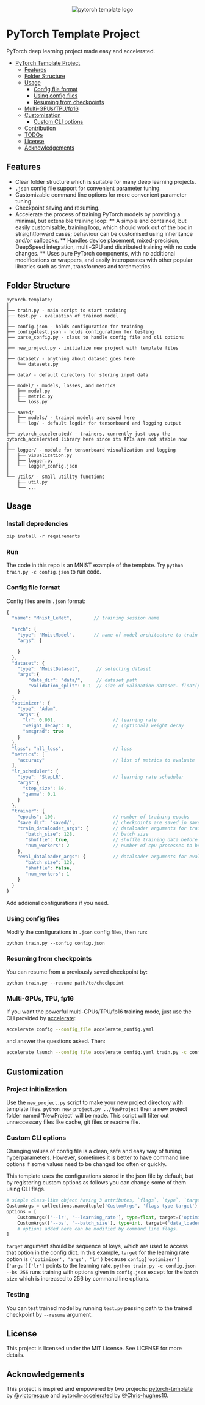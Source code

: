 <p align="center">
  <img src="docs/logo.png" alt="pytorch template logo">
</p>

# PyTorch Template Project
PyTorch deep learning project made easy and accelerated.
<!-- @import "[TOC]" {cmd="toc" depthFrom=1 depthTo=6 orderedList=false} -->

<!-- code_chunk_output -->

* [PyTorch Template Project](#pytorch-template-project)
	* [Features](#features)
	* [Folder Structure](#folder-structure)
	* [Usage](#usage)
		* [Config file format](#config-file-format)
		* [Using config files](#using-config-files)
		* [Resuming from checkpoints](#resuming-from-checkpoints)
    * [Multi-GPUs/TPU/fp16 ](#Multi-GPUs,-TPU,-fp16 )
	* [Customization](#customization)
		* [Custom CLI options](#custom-cli-options)
	* [Contribution](#contribution)
	* [TODOs](#todos)
	* [License](#license)
	* [Acknowledgements](#acknowledgements)

<!-- /code_chunk_output -->

## Features
* Clear folder structure which is suitable for many deep learning projects.
* `.json` config file support for convenient parameter tuning.
* Customizable command line options for more convenient parameter tuning.
* Checkpoint saving and resuming.
* Accelerate the process of training PyTorch models by providing a minimal, but extensible training loop:
  ** A simple and contained, but easily customisable, training loop, which should work out of the box in straightforward cases; behaviour can be customised using inheritance and/or callbacks.
  ** Handles device placement, mixed-precision, DeepSpeed integration, multi-GPU and distributed training with no code changes.
  ** Uses pure PyTorch components, with no additional modifications or wrappers, and easily interoperates with other popular libraries such as timm, transformers and torchmetrics.

## Folder Structure
  ```
  pytorch-template/
  │
  ├── train.py - main script to start training
  ├── test.py - evaluation of trained model
  │
  ├── config.json - holds configuration for training
  ├── config4test.json - holds configuration for testing
  ├── parse_config.py - class to handle config file and cli options
  │
  ├── new_project.py - initialize new project with template files
  │
  ├── dataset/ - anything about dataset goes here
  │   └── datasets.py
  │
  ├── data/ - default directory for storing input data
  │
  ├── model/ - models, losses, and metrics
  │   ├── model.py
  │   ├── metric.py
  │   └── loss.py
  │
  ├── saved/
  │   ├── models/ - trained models are saved here
  │   └── log/ - default logdir for tensorboard and logging output
  │
  ├── pytorch_accelerated/ - trainers, currently just copy the pytorch_accelerated library here since its APIs are not stable now   
  │
  ├── logger/ - module for tensorboard visualization and logging
  │   ├── visualization.py
  │   ├── logger.py
  │   └── logger_config.json
  │  
  └── utils/ - small utility functions
      ├── util.py
      └── ...
  ```

## Usage
### Install depredencies
```py
pip install -r requirements
```
### Run
The code in this repo is an MNIST example of the template.
Try `python train.py -c config.json` to run code.

### Config file format
Config files are in `.json` format:
```javascript
{
  "name": "Mnist_LeNet",        // training session name
  
  "arch": {
    "type": "MnistModel",       // name of model architecture to train
    "args": {

    }                
  },
  "dataset": {
    "type": "MnistDataset",      // selecting dataset
    "args":{
        "data_dir": "data/",     // dataset path
        "validation_split": 0.1  // size of validation dataset. float(portion)
    }
  },
  "optimizer": {
    "type": "Adam",
    "args":{
      "lr": 0.001,                     // learning rate
      "weight_decay": 0,               // (optional) weight decay
      "amsgrad": true
    }
  },
  "loss": "nll_loss",                  // loss
  "metrics": [
    "accuracy"                         // list of metrics to evaluate
  ],                         
  "lr_scheduler": {
    "type": "StepLR",                  // learning rate scheduler
    "args":{
      "step_size": 50,          
      "gamma": 0.1
    }
  },
  "trainer": {
    "epochs": 100,                     // number of training epochs
    "save_dir": "saved/",              // checkpoints are saved in save_dir/models/name
    "train_dataloader_args": {         // dataloader arguments for training
       "batch_size": 128,              // batch size
       "shuffle": true,                // shuffle training data before splitting
       "num_workers": 2                // number of cpu processes to be used for data loading
    },
    "eval_dataloader_args": {          // dataloader arguments for evaluation
       "batch_size": 128, 
       "shuffle": false,
       "num_workers": 1
    }
  }
}
```

Add addional configurations if you need.

### Using config files
Modify the configurations in `.json` config files, then run:

  ```
  python train.py --config config.json
  ```

### Resuming from checkpoints
You can resume from a previously saved checkpoint by:

  ```
  python train.py --resume path/to/checkpoint
  ```

### Multi-GPUs, TPU, fp16 
If you want the powerful multi-GPUs/TPU/fp16 training mode, just use the CLI provided by [accelerate](https://github.com/huggingface/accelerate):
```sh
accelerate config --config_file accelerate_config.yaml
```
and answer the questions asked. Then:
```sh
accelerate launch --config_file accelerate_config.yaml train.py -c config.json
```


## Customization

### Project initialization
Use the `new_project.py` script to make your new project directory with template files.
`python new_project.py ../NewProject` then a new project folder named 'NewProject' will be made.
This script will filter out unneccessary files like cache, git files or readme file. 

### Custom CLI options

Changing values of config file is a clean, safe and easy way of tuning hyperparameters. However, sometimes
it is better to have command line options if some values need to be changed too often or quickly.

This template uses the configurations stored in the json file by default, but by registering custom options as follows
you can change some of them using CLI flags.

  ```python
  # simple class-like object having 3 attributes, `flags`, `type`, `target`.
  CustomArgs = collections.namedtuple('CustomArgs', 'flags type target')
  options = [
      CustomArgs(['--lr', '--learning_rate'], type=float, target=('optimizer', 'args', 'lr')),
      CustomArgs(['--bs', '--batch_size'], type=int, target=('data_loader', 'args', 'batch_size'))
      # options added here can be modified by command line flags.
  ]
  ```
`target` argument should be sequence of keys, which are used to access that option in the config dict. In this example, `target` 
for the learning rate option is `('optimizer', 'args', 'lr')` because `config['optimizer']['args']['lr']` points to the learning rate.
`python train.py -c config.json --bs 256` runs training with options given in `config.json` except for the `batch size`
which is increased to 256 by command line options.

### Testing
You can test trained model by running `test.py` passing path to the trained checkpoint by `--resume` argument.

## License
This project is licensed under the MIT License. See  LICENSE for more details.

## Acknowledgements
This project is inspired and empowered by two projects: [pytorch-template](https://github.com/victoresque/pytorch-template) by [@victoresque](https://github.com/victoresque) and [pytorch-accelerated](https://github.com/Chris-hughes10/pytorch-accelerated) by [@Chris-hughes10](https://github.com/Chris-hughes10).